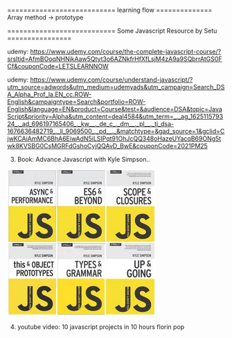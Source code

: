 =========================== learning flow ==============
Array method -> prototype

=========================== Some Javascript Resource by Setu ================

udemy: https://www.udemy.com/course/the-complete-javascript-course/?srsltid=AfmBOoqNHNjkAaw5Qtyt3o6AZNkfrHfXfLsjM4zA9a9SQbrrAtGS0FCf&couponCode=LETSLEARNNOW

udemy: https://www.udemy.com/course/understand-javascript/?utm_source=adwords&utm_medium=udemyads&utm_campaign=Search_DSA_Alpha_Prof_la.EN_cc.ROW-English&campaigntype=Search&portfolio=ROW-English&language=EN&product=Course&test=&audience=DSA&topic=JavaScript&priority=Alpha&utm_content=deal4584&utm_term=_._ag_162511579324_._ad_696197165406_._kw__._de_c_._dm__._pl__._ti_dsa-1676636482719_._li_9069500_._pd__._&matchtype=&gad_source=1&gclid=CjwKCAiAmMC6BhA6EiwAdN5iLSIPqt91OhJcQQ348oHazeUYacqB69ONg5twk8KVSBG0CsMGRFdGshoCyjQQAvD_BwE&couponCode=2021PM25

3. Book: Advance Javascript with Kyle Simpson..

![alt text](image.png)

4. youtube video: 10 javascript projects in 10 hours florin pop

